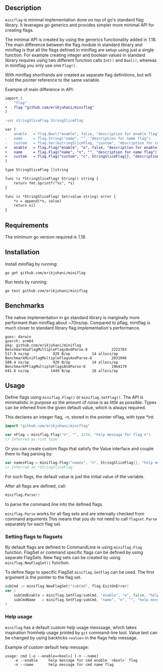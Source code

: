## Description

`miniflag` is minimal implementation done on top of go's standard flag library.
It leverages go generics and provides simpler more minimal API for creating
flags.

The minimal API is created by using the generics functionality added in 1.18.
The main difference between the flag module in standard library and miniflag is
that all the flags defined in miniflag are setup using just a single function.
For example creating integer and boolean values in standard library requires
using two different function calls `Int()` and `Bool()`, whereas in miniflag
you only use one `Flag()`.

With miniflag shorthands are created as separate flag definitions, but will
hold the pointer reference to the same variable.

Example of main difference in API:

```diff
import (
-	"flag"
+	flag "github.com/erikjuhani/miniflag"
)

-var stringSliceFlag StringSliceFlag

var (
-	enable   = flag.Bool("enable", false, "description for enable flag")
-	name     = flag.String("name", "", "description for name flag")
-	custom   = flag.Var(&stringSliceFlag, "custom", "description for custom flag")
+	enable   = flag.Flag("enable", "e", false, "description for enable flag")
+	name     = flag.Flag("name", "n", "", "description for name flag")
+	custom   = flag.Flag("custom", "c", StringSliceFlag{}, "description for custom flag")
)

type StringSliceFlag []string

func (s *StringSliceFlag) String() string {
	return fmt.Sprintf("%s", *s)
}

func (s *StringSliceFlag) Set(value string) error {
	*s = append(*s, value)
	return nil
}
```

## Requirements

The minimum go version required is 1.18.

## Installation

Install miniflag by running:

```
go get github.com/erikjuhani/miniflag
```

Run tests by running:

```
go test github.com/erikjuhani/miniflag
```

## Benchmarks

The native implementation in go standard library is marginally more performant
than miniflag about ~70ns/op. Compared to pflag, miniflag is much closer to
standard library flag implementation's performance.

```
goos: darwin
goarch: arm64
pkg: github.com/erikjuhani/miniflag
BenchmarkGoFlagMultipleFlagsAndParse-8           2222703               517.9 ns/op           929 B/op          14 allocs/op
BenchmarkMiniFlagMultipleFlagsAndParse-8         2031046               580.4 ns/op           929 B/op          14 allocs/op
BenchmarkPFlagMultipleFlagsAndParse-8            1964179               641.6 ns/op          1449 B/op          18 allocs/op
```

## Usage

Define flags using `miniflag.Flag()` or `miniflag.SetFlag()`. The API is
minimalistic in purpose so the amount of noise is as little as possible. Types
can be inferred from the given default value, which is always required.

This declares an integer flag, -n, stored in the pointer nFlag, with type *int:

```go
import "github.com/erikjuhani/miniflag"

var nFlag = miniflag.Flag("n", "", 1234, "help message for flag n")
// Inferred as *int type
```

Or you can create custom flags that satisfy the Value interface and couple them
to flag parsing by:

```go
var namesFlag = miniflag.Flag("names", "n", StringSliceFlag{}, "help message for names flag")
// Inferred as *StringSliceFlag
```

For such flags, the default value is just the initial value of the variable.

After all flags are defined, call:

```go
miniflag.Parse()
```

to parse the command line into the defined flags.

`miniflag.Parse` works for all flag sets and are internally checked from
command arguments This means that you do not need to call `flagset.Parse`
separately for each flag set.

### Setting flags to flagsets

By default flags are defined to CommandLine ie using `miniflag.Flag` function.
FlagSet or command specific flags can be defined by using separate FlagSets.
New flag sets can be created by using `miniflag.NewFlagSet()` function.

To define flags to specific FlagSet `miniflag.SetFlag` can be used. The first
argument is the pointer to the flag set. 

```go
subCmd := miniflag.NewFlagSet("subCmd", flag.ExitOnError)
var (
    subCmdEnable = miniflag.SetFlag(subCmd, "enable", "e", false, "help message for subCmd enable flag")
    subCmdName   = miniflag.SetFlag(subCmd, "name", "n", "", "help message for subCmd name flag")
)
```

### Help usage

`miniflag` has a default custom help usage messsage, which takes inspiration
fromhelp usage printed by `git` command-line tool. Value text can be changed by
using backticks `<value>` in the flags help message.

Example of custom default help message:

```
usage: cmd [-e --enable=<bool>] [-n --name]
    -e --enable     help message for cmd enable `<bool>` flag
    -n --name       help message for cmd name flag
```
